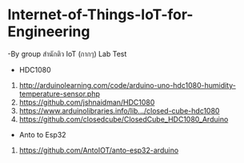# Internet-of-Things-IoT-for-Engineering
-By group สำนักติว IoT (กากๆ)
Lab Test 
- HDC1080
1. http://arduinolearning.com/code/arduino-uno-hdc1080-humidity-temperature-sensor.php
2. https://github.com/jshnaidman/HDC1080
3. https://www.arduinolibraries.info/lib.../closed-cube-hdc1080
4. https://github.com/closedcube/ClosedCube_HDC1080_Arduino

- Anto to Esp32
1. https://github.com/AntoIOT/anto-esp32-arduino
